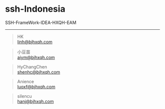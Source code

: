 # ssh-Indonesia
SSH-FrameWork-IDEA-HXQH-EAM


---
> HK  
> linh@bjhxqh.com

> 小豆苗  
> aiym@bjhxqh.com

> HyChangChen  
> shenhc@bjhxqh.com

> Anience  
> luoxf@bjhxqh.com

> silencu  
> hanj@bjhxqh.com



